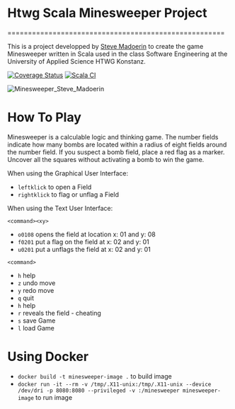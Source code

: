# Htwg Scala Minesweeper Project
=====================================================


This is a project developped by [Steve Madoerin](https://github.com/SteveMadoerin) to create the game Minesweeper written in Scala used in the
class Software Engineering at the University of Applied Science HTWG Konstanz.


[![Coverage Status](https://coveralls.io/repos/github/SteveMadoerin/minesweeperpublic/badge.svg?branch=development)](https://coveralls.io/github/SteveMadoerin/minesweeperpublic?branch=development)
                                                [![Scala CI](https://github.com/SteveMadoerin/minesweeperpublic/actions/workflows/scala.yml/badge.svg?branch=development&event=push)](https://github.com/SteveMadoerin/minesweeperpublic/actions/workflows/scala.yml)

![Minesweeper_Steve_Madoerin](https://github.com/SteveMadoerin/minesweeper/assets/115166447/9b831e76-6268-4ecd-a35e-a2448302f2f9)

# How To Play

Minesweeper is a calculable logic and thinking game. The number fields indicate how many bombs are located within a radius of eight fields around the number field. If you suspect a bomb field, place a red flag as a marker. Uncover all the squares without activating a bomb to win the game.

When using the Graphical User Interface:
- `leftklick` to open a Field
- `rightklick` to flag or unflag a Field

When using the Text User Interface:

`<command><xy>`
- `o0108` opens the field at location x: 01 and y: 08
- `f0201` put a flag on the field at x: 02 and y: 01
- `u0201` put a unflags the field at x: 02 and y: 01

`<command>`

- `h` help
- `z` undo move
- `y` redo move
- `q` quit
- `h` help
- `r` reveals the field - cheating
- `s` save Game
- `l` load Game

# Using Docker

- `docker build -t minesweeper-image .` to build image
- `docker run -it --rm -v /tmp/.X11-unix:/tmp/.X11-unix --device /dev/dri -p 8080:8080 --privileged -v :/minesweeper minesweeper-image` to run image



